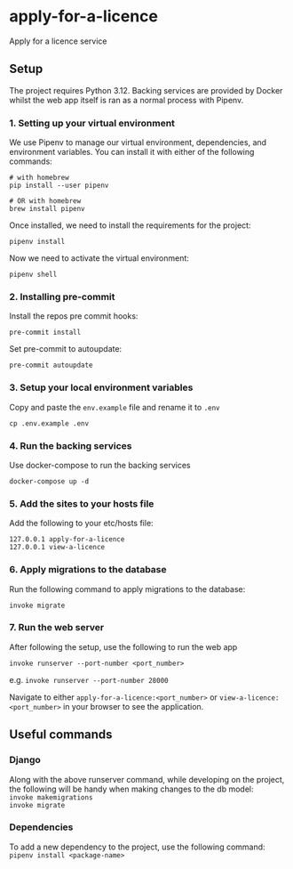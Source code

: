 # apply-for-a-licence
Apply for a licence service

## Setup
The project requires Python 3.12. Backing services are provided by Docker whilst the web app itself is ran as a normal process with Pipenv.

### 1. Setting up your virtual environment
We use Pipenv to manage our virtual environment, dependencies, and environment variables. You can install it with either of the following commands:
```
# with homebrew
pip install --user pipenv

# OR with homebrew
brew install pipenv
```
Once installed, we need to install the requirements for the project:
```
pipenv install
```
Now we need to activate the virtual environment:
```
pipenv shell
```

### 2. Installing pre-commit
Install the repos pre commit hooks:
```
pre-commit install
```
Set pre-commit to autoupdate:
```
pre-commit autoupdate
```


### 3. Setup your local environment variables
Copy and paste the `env.example` file and rename it to `.env`
```
cp .env.example .env
```

### 4. Run the backing services
Use docker-compose to run the backing services
```
docker-compose up -d
```

### 5. Add the sites to your hosts file
Add the following to your etc/hosts file:
```
127.0.0.1 apply-for-a-licence
127.0.0.1 view-a-licence
```

### 6. Apply migrations to the database
Run the following command to apply migrations to the database:
```
invoke migrate
```

### 7. Run the web server
After following the setup, use the following to run the web app

`invoke runserver --port-number <port_number>`

e.g.
`invoke runserver --port-number 28000`

Navigate to either `apply-for-a-licence:<port_number>` or `view-a-licence:<port_number>` in your browser to see the application.

## Useful commands
### Django
Along with the above runserver command, while developing on the project, \
the following will be handy when making changes to the db model:\
`invoke makemigrations`\
`invoke migrate`

### Dependencies
To add a new dependency to the project, use the following command:\
`pipenv install <package-name>`
